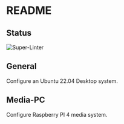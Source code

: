 # README

## Status

![Super-Linter](https://github.com/bondms/Linux/workflows/Super-Linter/badge.svg)

## General
Configure an Ubuntu 22.04 Desktop system.

## Media-PC
Configure Raspberry PI 4 media system.
